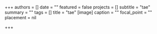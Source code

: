 +++
authors = []
date = ""
featured = false
projects = []
subtitle = "tae"
summary = ""
tags = []
title = "tae"
[image]
caption = ""
focal_point = ""
placement = nil

+++

